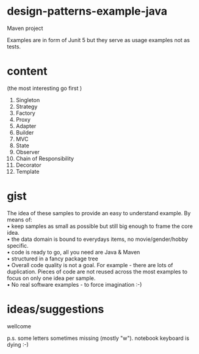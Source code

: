 # design-patterns-example-java
Maven project

Examples are in form of Junit 5 but they serve as usage examples not as tests.


# content
(the most interesting go first )
1. Singleton
2. Strategy
3. Factory 
4. Proxy
5. Adapter
6. Builder
7. MVC
8. State
9. Observer
10. Chain of Responsibility
11. Decorator  
12. Template  

# gist
The idea of these samples to provide an easy to understand example.
By means of:  
• keep samples as small as possible but still big enough to frame the core idea.  
• the data domain is bound to everydays items, no movie/gender/hobby specific.  
• code is ready to go, all you need are Java & Maven  
• structured in a fancy package tree  
• Overall code quality is not a goal. For example - there are lots of duplication.
Pieces of code are not reused across the most examples to focus on only one idea per sample.  
• No real software examples - to force imagination :-)      


# ideas/suggestions 
wellcome

p.s. some letters sometimes missing (mostly "w"). notebook keyboard is dying :-)
